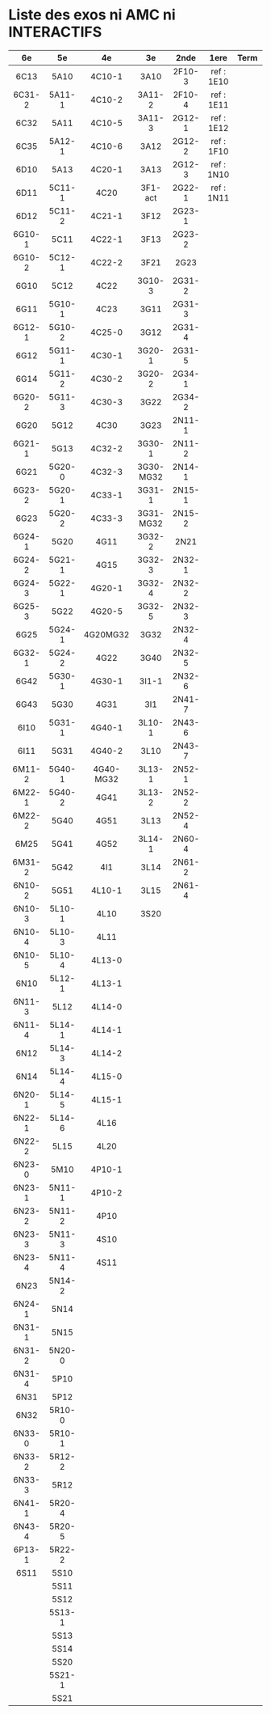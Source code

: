 # Liste des exos ni AMC ni INTERACTIFS

|6e|5e|4e|3e|2nde|1ere|Term|Reste|
|:-:|:-:|:-:|:-:|:-:|:-:|:-:|:-:|
|6C13|5A10|4C10-1|3A10|2F10-3|ref : 1E10||CM020|
|6C31-2|5A11-1|4C10-2|3A11-2|2F10-4|ref : 1E11||CM021|
|6C32|5A11|4C10-5|3A11-3|2G12-1|ref : 1E12||PEA11-1|
|6C35|5A12-1|4C10-6|3A12|2G12-2|ref : 1F10||PEA11|
|6D10|5A13|4C20-1|3A13|2G12-3|ref : 1N10||P003|
|6D11|5C11-1|4C20|3F1-act|2G22-1|ref : 1N11||P004|
|6D12|5C11-2|4C21-1|3F12|2G23-1|||P005|
|6G10-1|5C11|4C22-1|3F13|2G23-2|||P006|
|6G10-2|5C12-1|4C22-2|3F21|2G23|||P007|
|6G10|5C12|4C22|3G10-3|2G31-2|||P008|
|6G11|5G10-1|4C23|3G11|2G31-3|||P009|
|6G12-1|5G10-2|4C25-0|3G12|2G31-4|||P010|
|6G12|5G11-1|4C30-1|3G20-1|2G31-5|||P011|
|6G14|5G11-2|4C30-2|3G20-2|2G34-1|||P012|
|6G20-2|5G11-3|4C30-3|3G22|2G34-2|||beta2F31|
|6G20|5G12|4C30|3G23|2N11-1|||beta2N60-X1|
|6G21-1|5G13|4C32-2|3G30-1|2N11-2|||beta2N60-X2|
|6G21|5G20-0|4C32-3|3G30-MG32|2N14-1|||beta3F23|
|6G23-2|5G20-1|4C33-1|3G31-1|2N15-1|||beta3G15|
|6G23|5G20-2|4C33-3|3G31-MG32|2N15-2|||beta3G41|
|6G24-1|5G20|4G11|3G32-2|2N21|||beta3s21|
|6G24-2|5G21-1|4G15|3G32-3|2N32-1|||beta4C31|
|6G24-3|5G22-1|4G20-1|3G32-4|2N32-2|||beta4G20-3|
|6G25-3|5G22|4G20-5|3G32-5|2N32-3|||beta4G20-4|
|6G25|5G24-1|4G20MG32|3G32|2N32-4|||beta6C33-1|
|6G32-1|5G24-2|4G22|3G40|2N32-5|||beta6test2|
|6G42|5G30-1|4G30-1|3I1-1|2N32-6|||beta6test2021|
|6G43|5G30|4G31|3I1|2N41-7|||betaAsymptotesObliques|
|6I10|5G31-1|4G40-1|3L10-1|2N43-6|||betaComplexes|
|6I11|5G31|4G40-2|3L10|2N43-7|||betaDivisionsDePolynomes|
|6M11-2|5G40-1|4G40-MG32|3L13-1|2N52-1|||betaEq1erDegreDansC|
|6M22-1|5G40-2|4G41|3L13-2|2N52-2|||betaEq2eDegAvecParam|
|6M22-2|5G40|4G51|3L13|2N52-4|||betaEqCarreDansC|
|6M25|5G41|4G52|3L14-1|2N60-4|||betaEqValAbs|
|6M31-2|5G42|4I1|3L14|2N61-2|||betaEquationsLog|
|6N10-2|5G51|4L10-1|3L15|2N61-4|||betaExo3d|
|6N10-3|5L10-1|4L10|3S20||||betaExoSimpleMatthieu|
|6N10-4|5L10-3|4L11|||||betaModèle10_simple_question-reponse|
|6N10-5|5L10-4|4L13-0|||||betaModèle11_paramétrable|
|6N10|5L12-1|4L13-1|||||betaModèle20_plusieurs_types_de_questions|
|6N11-3|5L12|4L14-0|||||betaModèle21_paramétrables|
|6N11-4|5L14-1|4L14-1|||||betaModèle30_constructions_géométriques|
|6N12|5L14-3|4L14-2|||||betaModèle31_paramétrables|
|6N14|5L14-4|4L15-0|||||betaModèle40_tableau_proportionnalite|
|6N20-1|5L14-5|4L15-1|||||betaModèle41_tableau_signes_variations|
|6N22-1|5L14-6|4L16|||||betaProbaAouB|
|6N22-2|5L15|4L20|||||betaProbabilites|
|6N23-0|5M10|4P10-1|||||betaPuissances|
|6N23-1|5N11-1|4P10-2|||||betaSpline|
|6N23-2|5N11-2|4P10|||||betaSys2x2CombLin|
|6N23-3|5N11-3|4S10|||||betaTracerParabole|
|6N23-4|5N11-4|4S11|||||betarotation3d|
|6N23|5N14-2||||||betatrinome|
|6N24-1|5N14||||||moule_a_exo_mathalea|
|6N31-1|5N15||||||moule_a_exo_mathalea2d|
|6N31-2|5N20-0||||||c3C10-2|
|6N31-4|5P10||||||c3C10-4|
|6N31|5P12||||||c3C11|
|6N32|5R10-0||||||c3N10|
|6N33-0|5R10-1||||||c3N20|
|6N33-2|5R12-2||||||c3N22|
|6N33-3|5R12||||||c3N23|
|6N41-1|5R20-4|||||||
|6N43-4|5R20-5|||||||
|6P13-1|5R22-2|||||||
|6S11|5S10|||||||
||5S11|||||||
||5S12|||||||
||5S13-1|||||||
||5S13|||||||
||5S14|||||||
||5S20|||||||
||5S21-1|||||||
||5S21|||||||
